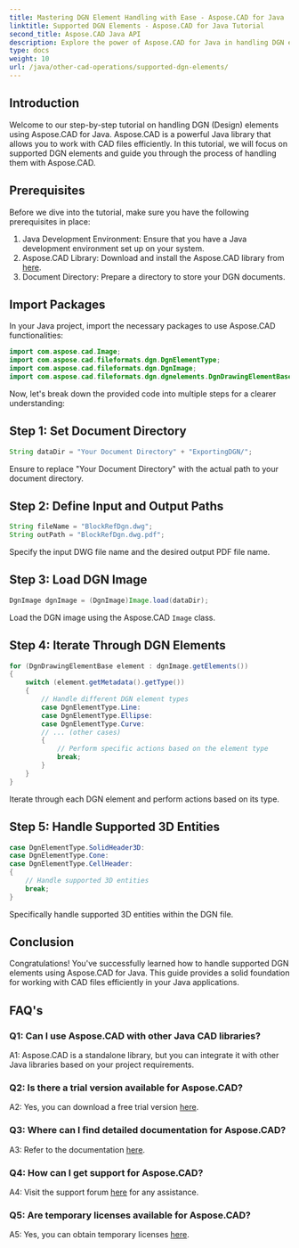 ```yaml
---
title: Mastering DGN Element Handling with Ease - Aspose.CAD for Java
linktitle: Supported DGN Elements - Aspose.CAD for Java Tutorial
second_title: Aspose.CAD Java API
description: Explore the power of Aspose.CAD for Java in handling DGN elements effortlessly. Our step-by-step guide ensures seamless integration for CAD file processing.
type: docs
weight: 10
url: /java/other-cad-operations/supported-dgn-elements/
---
```

## Introduction

Welcome to our step-by-step tutorial on handling DGN (Design) elements using Aspose.CAD for Java. Aspose.CAD is a powerful Java library that allows you to work with CAD files efficiently. In this tutorial, we will focus on supported DGN elements and guide you through the process of handling them with Aspose.CAD.

## Prerequisites

Before we dive into the tutorial, make sure you have the following prerequisites in place:

1. Java Development Environment: Ensure that you have a Java development environment set up on your system.
2. Aspose.CAD Library: Download and install the Aspose.CAD library from [here](https://releases.aspose.com/cad/java/).
3. Document Directory: Prepare a directory to store your DGN documents.

## Import Packages

In your Java project, import the necessary packages to use Aspose.CAD functionalities:

```java
import com.aspose.cad.Image;
import com.aspose.cad.fileformats.dgn.DgnElementType;
import com.aspose.cad.fileformats.dgn.DgnImage;
import com.aspose.cad.fileformats.dgn.dgnelements.DgnDrawingElementBase;
```

Now, let's break down the provided code into multiple steps for a clearer understanding:

## Step 1: Set Document Directory

```java
String dataDir = "Your Document Directory" + "ExportingDGN/";
```

Ensure to replace "Your Document Directory" with the actual path to your document directory.

## Step 2: Define Input and Output Paths

```java
String fileName = "BlockRefDgn.dwg";
String outPath = "BlockRefDgn.dwg.pdf";
```

Specify the input DWG file name and the desired output PDF file name.

## Step 3: Load DGN Image

```java
DgnImage dgnImage = (DgnImage)Image.load(dataDir);
```

Load the DGN image using the Aspose.CAD `Image` class.

## Step 4: Iterate Through DGN Elements

```java
for (DgnDrawingElementBase element : dgnImage.getElements())
{
    switch (element.getMetadata().getType())
    {
        // Handle different DGN element types
        case DgnElementType.Line:
        case DgnElementType.Ellipse:
        case DgnElementType.Curve:
        // ... (other cases)
        {
            // Perform specific actions based on the element type
            break;
        }
    }
}
```

Iterate through each DGN element and perform actions based on its type.

## Step 5: Handle Supported 3D Entities

```java
case DgnElementType.SolidHeader3D:
case DgnElementType.Cone:
case DgnElementType.CellHeader:
{
    // Handle supported 3D entities
    break;
}
```

Specifically handle supported 3D entities within the DGN file.

## Conclusion

Congratulations! You've successfully learned how to handle supported DGN elements using Aspose.CAD for Java. This guide provides a solid foundation for working with CAD files efficiently in your Java applications.

## FAQ's

### Q1: Can I use Aspose.CAD with other Java CAD libraries?

A1: Aspose.CAD is a standalone library, but you can integrate it with other Java libraries based on your project requirements.

### Q2: Is there a trial version available for Aspose.CAD?

A2: Yes, you can download a free trial version [here](https://releases.aspose.com/).

### Q3: Where can I find detailed documentation for Aspose.CAD?

A3: Refer to the documentation [here](https://reference.aspose.com/cad/java/).

### Q4: How can I get support for Aspose.CAD?

A4: Visit the support forum [here](https://forum.aspose.com/c/cad/19) for any assistance.

### Q5: Are temporary licenses available for Aspose.CAD?

A5: Yes, you can obtain temporary licenses [here](https://purchase.aspose.com/temporary-license/).
